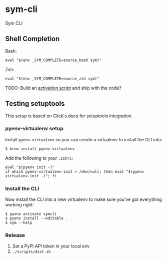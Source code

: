 # sym-cli

Sym CLI

## Shell Completion

Bash:

    eval "$(env _SYM_COMPLETE=source_bash sym)"

Zsh:

    eval "$(env _SYM_COMPLETE=source_zsh sym)"

TODO: Build an [activation script](https://click.palletsprojects.com/en/7.x/bashcomplete/#activation-script) and ship with the code?

## Testing setuptools

This setup is based on [Click's docs](https://click.palletsprojects.com/en/7.x/setuptools/) for setuptools integration.

### pyenv-virtualenv setup

Install `pyenv-virtualenv` so you can create a virtualenv to install the CLI into:

    $ brew install pyenv-virtualenv

Add the following to your `.zshrc`:

    eval "$(pyenv init -)"
    if which pyenv-virtualenv-init > /dev/null; then eval "$(pyenv virtualenv-init -)"; fi

### Install the CLI

Now install the CLI into a new virtualenv to make sure you've got everything working right:

    $ pyenv activate symcli
    $ pyenv install --editable .
    $ sym --help

### Release

1. Set a PyPI API token in your local env
2. `./scripts/dist.sh`

